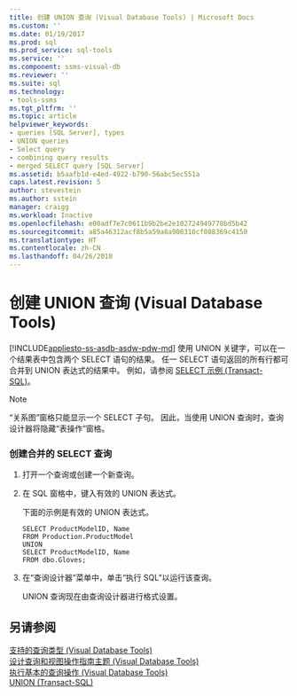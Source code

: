 ```yaml
---
title: 创建 UNION 查询 (Visual Database Tools) | Microsoft Docs
ms.custom: ''
ms.date: 01/19/2017
ms.prod: sql
ms.prod_service: sql-tools
ms.service: ''
ms.component: ssms-visual-db
ms.reviewer: ''
ms.suite: sql
ms.technology:
- tools-ssms
ms.tgt_pltfrm: ''
ms.topic: article
helpviewer_keywords:
- queries [SQL Server], types
- UNION queries
- Select query
- combining query results
- merged SELECT query [SQL Server]
ms.assetid: b5aafb1d-e4ed-4922-b790-56abc5ec551a
caps.latest.revision: 5
author: stevestein
ms.author: sstein
manager: craigg
ms.workload: Inactive
ms.openlocfilehash: e00adf7e7c0611b9b2be2e102724949778bd5b42
ms.sourcegitcommit: a85a46312acf8b5a59a8a900310cf088369c4150
ms.translationtype: HT
ms.contentlocale: zh-CN
ms.lasthandoff: 04/26/2018
---
```

# <a name="create-union-queries-visual-database-tools"></a>创建 UNION 查询 (Visual Database Tools)
[!INCLUDE[appliesto-ss-asdb-asdw-pdw-md](../../includes/appliesto-ss-asdb-asdw-pdw-md.md)]
使用 UNION 关键字，可以在一个结果表中包含两个 SELECT 语句的结果。 任一 SELECT 语句返回的所有行都可合并到 UNION 表达式的结果中。 例如，请参阅 [SELECT 示例 (Transact-SQL)](http://msdn.microsoft.com/en-us/9b9caa3d-e7d0-42e1-b60b-a5572142186c)。  
  
> [!NOTE]  
> “关系图”窗格只能显示一个 SELECT 子句。 因此，当使用 UNION 查询时，查询设计器将隐藏“表操作”窗格。  
  
### <a name="to-create-a-merged-select-query"></a>创建合并的 SELECT 查询  
  
1.  打开一个查询或创建一个新查询。  
  
2.  在 SQL 窗格中，键入有效的 UNION 表达式。  
  
    下面的示例是有效的 UNION 表达式。  
  
    ```  
    SELECT ProductModelID, Name  
    FROM Production.ProductModel  
    UNION  
    SELECT ProductModelID, Name   
    FROM dbo.Gloves;  
    ```  
  
3.  在“查询设计器”菜单中，单击“执行 SQL”以运行该查询。  
  
    UNION 查询现在由查询设计器进行格式设置。  
  
## <a name="see-also"></a>另请参阅  
[支持的查询类型 (Visual Database Tools)](../../ssms/visual-db-tools/supported-query-types-visual-database-tools.md)  
[设计查询和视图操作指南主题 (Visual Database Tools)](../../ssms/visual-db-tools/design-queries-and-views-how-to-topics-visual-database-tools.md)  
[执行基本的查询操作 (Visual Database Tools)](../../ssms/visual-db-tools/perform-basic-operations-with-queries-visual-database-tools.md)  
[UNION (Transact-SQL)](http://msdn.microsoft.com/en-us/607c296f-8a6a-49bc-975a-b8d0c0914df7)  
  

